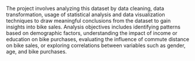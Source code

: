 The project involves analyzing this dataset by data cleaning, data transformation,  usage of statistical analysis and data visualization techniques to draw meaningful conclusions from the dataset to gain insights into bike sales. Analysis objectives includes identifying patterns based on demographic factors, understanding the impact of income or education on bike purchases, evaluating the influence of commute distance on bike sales, or exploring correlations between variables such as gender, age, and bike purchases.

